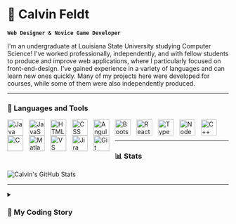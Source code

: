 # 🧙 Calvin Feldt

**`Web Designer & Novice Game Developer`**

I'm an undergraduate at Louisiana State University studying Computer Science! I've worked professionally, independently, and with fellow students to produce and improve web applications, where I particularly focused on front-end-design. I've gained experience in a variety of languages and can learn new ones quickly. Many of my projects here were developed for courses, while some of them were also independently produced.

---

### 🧰 Languages and Tools
<img align="left" alt="Java" width="36px" style="padding-right:10px;" src="https://cdn.jsdelivr.net/gh/devicons/devicon/icons/java/java-original.svg" />
<img align="left" alt="JavaScript" width="36px" style="padding-right:10px;" src="https://cdn.jsdelivr.net/gh/devicons/devicon/icons/javascript/javascript-plain.svg" />
<img align="left" alt="HTML" width="36px" style="padding-right:10px;" src="https://cdn.jsdelivr.net/gh/devicons/devicon/icons/html5/html5-plain.svg" />
<img align="left" alt="CSS" width="36px" style="padding-right:10px;" src="https://cdn.jsdelivr.net/gh/devicons/devicon/icons/css3/css3-plain.svg" />
<img align="left" alt="Angular" width="36px" style="padding-right:10px;" src="https://cdn.jsdelivr.net/gh/devicons/devicon/icons/angularjs/angularjs-plain.svg" />
<img align="left" alt="Bootstrap" width="36px" style="padding-right:10px;" src="https://cdn.jsdelivr.net/gh/devicons/devicon/icons/bootstrap/bootstrap-plain.svg" />
<img align="left" alt="React" width="36px" style="padding-right:10px;" src="https://cdn.jsdelivr.net/gh/devicons/devicon/icons/react/react-original.svg" />
<img align="left" alt="TypeScript" width="36px" style="padding-right:10px;" src="https://cdn.jsdelivr.net/gh/devicons/devicon/icons/typescript/typescript-plain.svg" />
<img align="left" alt="NodeJS" width="36px" style="padding-right:10px;" src="https://cdn.jsdelivr.net/gh/devicons/devicon/icons/nodejs/nodejs-plain.svg" />
<img align="left" alt="C++" width="36px" style="padding-right:10px;" src="https://cdn.jsdelivr.net/gh/devicons/devicon/icons/cplusplus/cplusplus-plain.svg" />
<img align="left" alt="C" width="36px" style="padding-right:10px;" src="https://cdn.jsdelivr.net/gh/devicons/devicon/icons/c/c-plain.svg" />
<img align="left" alt="Matlab" width="36px" style="padding-right:10px;" src="https://cdn.jsdelivr.net/gh/devicons/devicon/icons/matlab/matlab-line.svg" />
<img align="left" alt="VS Code" width="36px" style="padding-right:10px;" src="https://cdn.jsdelivr.net/gh/devicons/devicon/icons/vscode/vscode-original.svg" />
<img align="left" alt="Jira" width="36px" style="padding-right:10px;" src="https://cdn.jsdelivr.net/gh/devicons/devicon/icons/jira/jira-plain.svg" />
<img align="left" alt="Git" width="36px" style="padding-right:10px;" src="https://cdn.jsdelivr.net/gh/devicons/devicon/icons/git/git-plain.svg" />

<br/>
<br/>

---

### 📊 Stats

![Calvin's GitHub Stats](https://github-readme-stats.vercel.app/api?username=c-feldt&show_icons=true&theme=midnight-purple)

---

<details>
  <summary><h3>📖 My Coding Story<h3></summary>
    When I was a kid, I loved Legos. Not just the sets with specific instructions, but also the boxes of whatever random pieces they had lying around. I always felt so happy to put together a cool new creation. Fast forward a few years to when Santa Clause gifted me a Wii (I was very good that year, what can I say?), I discovered another one of my passions: video games! Though it wasn't until high school that these two interests really mixed together. I took AP Computer Science out of curiosity and was hooked from my very first "Hello World!" I enrolled at LSU in Computer Science with a focus on Software Engineering hoping it wouldn't be too difficult to manage, but even though some classes have made me question my sanity, I've only grown to love this field even more. Every new project feels like putting more Legos together to make another big creation. I've begun experimenting with game development and am looking to gain professional experience in the industry as the next step in my career. Soon, you'll see my name on the credits screen!
